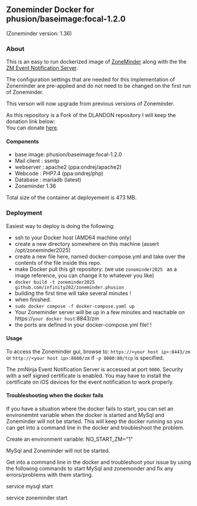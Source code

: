 ## Zoneminder Docker for phusion/baseimage:focal-1.2.0

(Zoneminder version: 1.36)

### About
This is an easy to run dockerized image of [ZoneMinder](https://github.com/ZoneMinder/zoneminder) along with the the [ZM Event Notification Server](https://github.com/pliablepixels/zmeventnotification).  

The configuration settings that are needed for this implementation of Zoneminder are pre-applied and do not need to be changed on the first run of Zoneminder.

This verson will now upgrade from previous versions of Zoneminder.

As this repository is a Fork of the DLANDON repository I will keep the donation link below:  
You can donate [here](https://www.paypal.com/us/cgi-bin/webscr?cmd=_s-xclick&amp;hosted_button_id=EJGPC7B5CS66E).

#### Components
- base image: phusion/baseimage:focal-1.2.0
- Mail client : ssmtp
- webserver : apache2 (ppa:ondrej/apache2)
- Webcode : PHP7.4 (ppa:ondrej/php)
- Database : mariadb (latest)
- Zoneminder 1.36

Total size of the container at deployement is 473 MB. 

### Deployment
Easiest way to deploy is doing the following:  
- ssh to your Docker host (AMD64 machine only)
- create a new directory somewhere on this machine (assert /opt/zoneminder2025)
- create a new file here, named docker-compose.yml and take over the contents of the file inside this repo.
- make Docker pull this git repository: (we use `zoneminder2025 ` as a image reference, you can change it to whatever you like) 
- ```docker build -t zoneminder2025 github.com/infinity202/zoneminder.phusion ```
- building the first time will take several minutes !
- when finished:
- ```sudo docker compose -f docker-compose.yaml up```
- Your Zoneminder server will be up in a few minutes and reachable on https://`your docker host`:8843/zm
- the ports are defined in your docker-compose.yml file! !

#### Usage

To access the Zoneminder gui, browse to: `https://<your host ip>:8443/zm` or `http://<your host ip>:8080/zm` if `-p 8080:80/tcp` is specified.

The zmNinja Event Notification Server is accessed at port `9000`.  Security with a self signed certificate is enabled.  You may have to install the certificate on iOS devices for the event notification to work properly.

#### Troubleshooting when the docker fails

If you have a situation where the docker fails to start, you can set an environemtnt variable when the docker is started and MySql and Zoneminder will not be started.  This will keep the docker running so you can get into a command line in the docker and troubleshoot the problem.

Create an environment variable:
NO_START_ZM="1"

MySql and Zoneminder will not be started.

Get into a command line in the docker and troubleshoot your issue by using the following commands to start MySql and zonemonder and fix any errors/problems with them starting.

service mysql start

service zoneminder start
